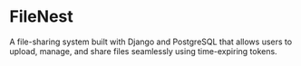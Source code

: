 # FileNest
A file-sharing system built with Django and PostgreSQL that allows users to upload, manage, and share files seamlessly using time-expiring tokens.
